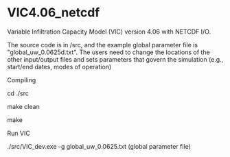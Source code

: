 # VIC4.06_netcdf
Variable Infiltration Capacity Model (VIC) version 4.06 with NETCDF I/O. 

The source code is in /src, and the example global parameter file is "global_uw_0.0625d.txt". The users need to change the locations of the other input/output files and sets parameters that govern the simulation (e.g., start/end dates, modes of operation)

Compiling

cd ./src

make clean

make

Run VIC

./src/VIC_dev.exe -g global_uw_0.0625.txt (global parameter file)


